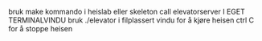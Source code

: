 bruk make kommando i heislab eller skeleton
call elevatorserver I EGET TERMINALVINDU
bruk ./elevator i filplassert vindu for å kjøre heisen
ctrl C for å stoppe heisen
